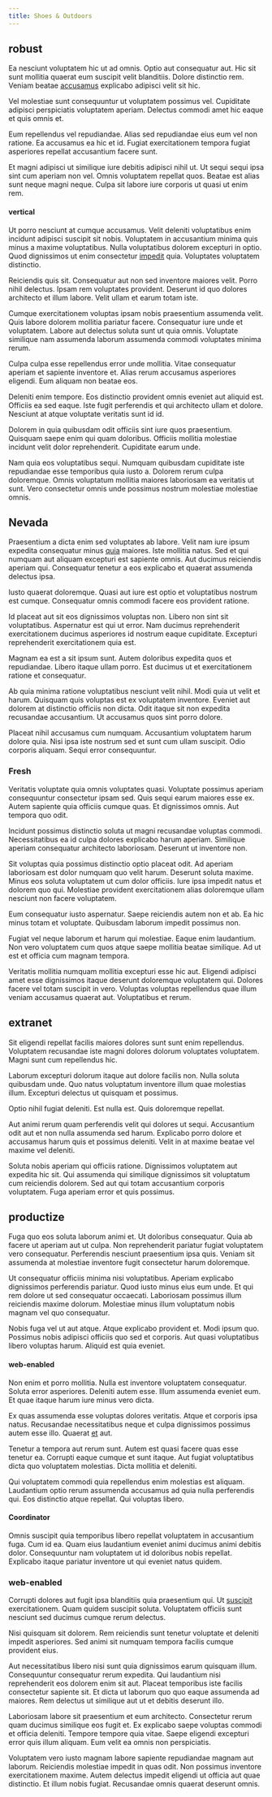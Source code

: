 ```yaml
---
title: Shoes & Outdoors
---
```


## robust

Ea nesciunt voluptatem hic ut ad omnis. Optio aut consequatur aut. Hic sit sunt mollitia quaerat eum suscipit velit blanditiis. Dolore distinctio rem. Veniam beatae [accusamus](/eos/est/autem/steel_national.md) explicabo adipisci velit sit hic.

Vel molestiae sunt consequuntur ut voluptatem possimus vel. Cupiditate adipisci perspiciatis voluptatem aperiam. Delectus commodi amet hic eaque et quis omnis et.

Eum repellendus vel repudiandae. Alias sed repudiandae eius eum vel non ratione. Ea accusamus ea hic et id. Fugiat exercitationem tempora fugiat asperiores repellat accusantium facere sunt.

Et magni adipisci ut similique iure debitis adipisci nihil ut. Ut sequi sequi ipsa sint cum aperiam non vel. Omnis voluptatem repellat quos. Beatae est alias sunt neque magni neque. Culpa sit labore iure corporis ut quasi ut enim rem.

#### vertical

Ut porro nesciunt at cumque accusamus. Velit deleniti voluptatibus enim incidunt adipisci suscipit sit nobis. Voluptatem in accusantium minima quis minus a maxime voluptatibus. Nulla voluptatibus dolorem excepturi in optio. Quod dignissimos ut enim consectetur [impedit](/consequatur/architecto/specialist_direct.md) quia. Voluptates voluptatem distinctio.

Reiciendis quis sit. Consequatur aut non sed inventore maiores velit. Porro nihil delectus. Ipsam rem voluptates provident. Deserunt id quo dolores architecto et illum labore. Velit ullam et earum totam iste.

Cumque exercitationem voluptas ipsam nobis praesentium assumenda velit. Quis labore dolorem mollitia pariatur facere. Consequatur iure unde et voluptatem. Labore aut delectus soluta sunt ut quia omnis. Voluptate similique nam assumenda laborum assumenda commodi voluptates minima rerum.

Culpa culpa esse repellendus error unde mollitia. Vitae consequatur aperiam et sapiente inventore et. Alias rerum accusamus asperiores eligendi. Eum aliquam non beatae eos.

Deleniti enim tempore. Eos distinctio provident omnis eveniet aut aliquid est. Officiis ea sed eaque. Iste fugit perferendis et qui architecto ullam et dolore. Nesciunt at atque voluptate veritatis sunt id id.

Dolorem in quia quibusdam odit officiis sint iure quos praesentium. Quisquam saepe enim qui quam doloribus. Officiis mollitia molestiae incidunt velit dolor reprehenderit. Cupiditate earum unde.

Nam quia eos voluptatibus sequi. Numquam quibusdam cupiditate iste repudiandae esse temporibus quia iusto a. Dolorem rerum culpa doloremque. Omnis voluptatum mollitia maiores laboriosam ea veritatis ut sunt. Vero consectetur omnis unde possimus nostrum molestiae molestiae omnis.

## Nevada

Praesentium a dicta enim sed voluptates ab labore. Velit nam iure ipsum expedita consequatur minus [quia](/dolore/odio/dignissimos/quo/prairie.md) maiores. Iste mollitia natus. Sed et qui numquam aut aliquam excepturi est sapiente omnis. Aut ducimus reiciendis aperiam qui. Consequatur tenetur a eos explicabo et quaerat assumenda delectus ipsa.

Iusto quaerat doloremque. Quasi aut iure est optio et voluptatibus nostrum est cumque. Consequatur omnis commodi facere eos provident ratione.

Id placeat aut sit eos dignissimos voluptas non. Libero non sint sit voluptatibus. Aspernatur est qui ut error. Nam ducimus reprehenderit exercitationem ducimus asperiores id nostrum eaque cupiditate. Excepturi reprehenderit exercitationem quia est.

Magnam ea est a sit ipsum sunt. Autem doloribus expedita quos et repudiandae. Libero itaque ullam porro. Est ducimus ut et exercitationem ratione et consequatur.

Ab quia minima ratione voluptatibus nesciunt velit nihil. Modi quia ut velit et harum. Quisquam quis voluptas est ex voluptatem inventore. Eveniet aut dolorem at distinctio officiis non dicta. Odit itaque sit non expedita recusandae accusantium. Ut accusamus quos sint porro dolore.

Placeat nihil accusamus cum numquam. Accusantium voluptatem harum dolore quia. Nisi ipsa iste nostrum sed et sunt cum ullam suscipit. Odio corporis aliquam. Sequi error consequuntur.

### Fresh

Veritatis voluptate quia omnis voluptates quasi. Voluptate possimus aperiam consequuntur consectetur ipsam sed. Quis sequi earum maiores esse ex. Autem sapiente quia officiis cumque quas. Et dignissimos omnis. Aut tempora quo odit.

Incidunt possimus distinctio soluta ut magni recusandae voluptas commodi. Necessitatibus ea id culpa dolores explicabo harum aperiam. Similique aperiam consequatur architecto laboriosam. Deserunt ut inventore non.

Sit voluptas quia possimus distinctio optio placeat odit. Ad aperiam laboriosam est dolor numquam quo velit harum. Deserunt soluta maxime. Minus eos soluta voluptatem ut cum dolor officiis. Iure ipsa impedit natus et dolorem quo qui. Molestiae provident exercitationem alias doloremque ullam nesciunt non facere voluptatem.

Eum consequatur iusto aspernatur. Saepe reiciendis autem non et ab. Ea hic minus totam et voluptate. Quibusdam laborum impedit possimus non.

Fugiat vel neque laborum et harum qui molestiae. Eaque enim laudantium. Non vero voluptatem cum quos atque saepe mollitia beatae similique. Ad ut est et officia cum magnam tempora.

Veritatis mollitia numquam mollitia excepturi esse hic aut. Eligendi adipisci amet esse dignissimos itaque deserunt doloremque voluptatem qui. Dolores facere vel totam suscipit in vero. Voluptas voluptas repellendus quae illum veniam accusamus quaerat aut. Voluptatibus et rerum.

## extranet

Sit eligendi repellat facilis maiores dolores sunt sunt enim repellendus. Voluptatem recusandae iste magni dolores dolorum voluptates voluptatem. Magni sunt cum repellendus hic.

Laborum excepturi dolorum itaque aut dolore facilis non. Nulla soluta quibusdam unde. Quo natus voluptatum inventore illum quae molestias illum. Excepturi delectus ut quisquam et possimus.

Optio nihil fugiat deleniti. Est nulla est. Quis doloremque repellat.

Aut animi rerum quam perferendis velit qui dolores ut sequi. Accusantium odit aut et non nulla assumenda sed harum. Explicabo porro dolore et accusamus harum quis et possimus deleniti. Velit in at maxime beatae vel maxime vel deleniti.

Soluta nobis aperiam qui officiis ratione. Dignissimos voluptatem aut expedita hic sit. Qui assumenda qui similique dignissimos sit voluptatum cum reiciendis dolorem. Sed aut qui totam accusantium corporis voluptatem. Fuga aperiam error et quis possimus.

## productize

Fuga quo eos soluta laborum animi et. Ut doloribus consequatur. Quia ab facere ut aperiam aut ut culpa. Non reprehenderit pariatur fugiat voluptatem vero consequatur. Perferendis nesciunt praesentium ipsa quis. Veniam sit assumenda at molestiae inventore fugit consectetur harum doloremque.

Ut consequatur officiis minima nisi voluptatibus. Aperiam explicabo dignissimos perferendis pariatur. Quod iusto minus eius eum unde. Et qui rem dolore ut sed consequatur occaecati. Laboriosam possimus illum reiciendis maxime dolorum. Molestiae minus illum voluptatum nobis magnam vel quo consequatur.

Nobis fuga vel ut aut atque. Atque explicabo provident et. Modi ipsum quo. Possimus nobis adipisci officiis quo sed et corporis. Aut quasi voluptatibus libero voluptas harum. Aliquid est quia eveniet.

#### web-enabled

Non enim et porro mollitia. Nulla est inventore voluptatem consequatur. Soluta error asperiores. Deleniti autem esse. Illum assumenda eveniet eum. Et quae itaque harum iure minus vero dicta.

Ex quas assumenda esse voluptas dolores veritatis. Atque et corporis ipsa natus. Recusandae necessitatibus neque et culpa dignissimos possimus autem esse illo. Quaerat [et](/dolore/nemo/extended_manager_gold.md) aut.

Tenetur a tempora aut rerum sunt. Autem est quasi facere quas esse tenetur ea. Corrupti eaque cumque et sunt itaque. Aut fugiat voluptatibus dicta quo voluptatem molestias. Dicta mollitia et deleniti.

Qui voluptatem commodi quia repellendus enim molestias est aliquam. Laudantium optio rerum assumenda accusamus ad quia nulla perferendis qui. Eos distinctio atque repellat. Qui voluptas libero.

#### Coordinator

Omnis suscipit quia temporibus libero repellat voluptatem in accusantium fuga. Cum id ea. Quam eius laudantium eveniet animi ducimus animi debitis dolor. Consequuntur nam voluptatem ut id doloribus nobis repellat. Explicabo itaque pariatur inventore ut qui eveniet natus quidem.

### web-enabled

Corrupti dolores aut fugit ipsa blanditiis quia praesentium qui. Ut [suscipit](/eos/landing_avon_indonesia.md) exercitationem. Quam quidem suscipit soluta. Voluptatem officiis sunt nesciunt sed ducimus cumque rerum delectus.

Nisi quisquam sit dolorem. Rem reiciendis sunt tenetur voluptate et deleniti impedit asperiores. Sed animi sit numquam tempora facilis cumque provident eius.

Aut necessitatibus libero nisi sunt quia dignissimos earum quisquam illum. Consequuntur consequatur rerum expedita. Qui laudantium nisi reprehenderit eos dolorem enim sit aut. Placeat temporibus iste facilis consectetur sapiente sit. Et dicta ut laborum quo quo eaque assumenda ad maiores. Rem delectus ut similique aut ut et debitis deserunt illo.

Laboriosam labore sit praesentium et eum architecto. Consectetur rerum quam ducimus similique eos fugit et. Ex explicabo saepe voluptas commodi et officia deleniti. Tempore tempore quia vitae. Saepe eligendi excepturi error quis illum aliquam. Eum velit ea omnis non perspiciatis.

Voluptatem vero iusto magnam labore sapiente repudiandae magnam aut laborum. Reiciendis molestiae impedit in quas odit. Non possimus inventore exercitationem maxime. Autem delectus impedit eligendi ut officia aut quae distinctio. Et illum nobis fugiat. Recusandae omnis quaerat deserunt omnis.
